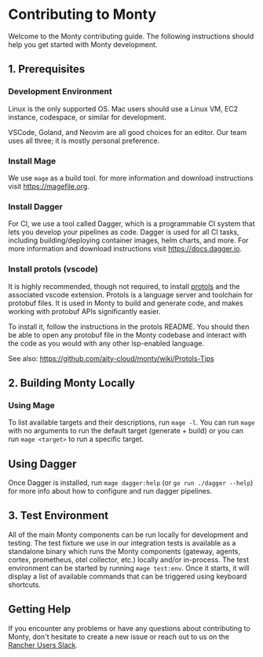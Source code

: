 # Contributing to Monty

Welcome to the Monty contributing guide. The following instructions should help you get started with Monty development.

## 1. Prerequisites

### Development Environment

Linux is the only supported OS. Mac users should use a Linux VM, EC2 instance, codespace, or similar for development.

VSCode, Goland, and Neovim are all good choices for an editor. Our team uses all three; it is mostly personal preference.

### Install Mage

We use `mage` as a build tool. for more information and download instructions visit https://magefile.org.

### Install Dagger

For CI, we use a tool called Dagger, which is a programmable CI system that lets you develop your pipelines as code. Dagger is used for all CI tasks, including building/deploying container images, helm charts, and more. For more information and download instructions visit https://docs.dagger.io.

### Install protols (vscode)

It is highly recommended, though not required, to install [protols](https://github.com/kralicky/protols) and the associated vscode extension. Protols is a language server and toolchain for protobuf files. It is used in Monty to build and generate code, and makes working with protobuf APIs significantly easier.

To install it, follow the instructions in the protols README. You should then be able to open any protobuf file in the Monty codebase and interact with the code as you would with any other lsp-enabled language.

See also: https://github.com/aity-cloud/monty/wiki/Protols-Tips

## 2. Building Monty Locally

### Using Mage

To list available targets and their descriptions, run `mage -l`. You can run `mage` with no arguments to run the default target (generate + build) or you can run `mage <target>` to run a specific target.

## Using Dagger

Once Dagger is installed, run `mage dagger:help` (or `go run ./dagger --help`) for more info about how to configure and run dagger pipelines.

## 3. Test Environment

All of the main Monty components can be run locally for development and testing. The test fixture we use in our integration tests is available as a standalone binary which runs the Monty components (gateway, agents, cortex, prometheus, otel collector, etc.) locally and/or in-process. The test environment can be started by running `mage test:env`. Once it starts, it will display a list of available commands that can be triggered using keyboard shortcuts.

## Getting Help

If you encounter any problems or have any questions about contributing to Monty, don't hesitate to create a new issue or reach out to us on the [Rancher Users Slack](https://slack.rancher.io).
